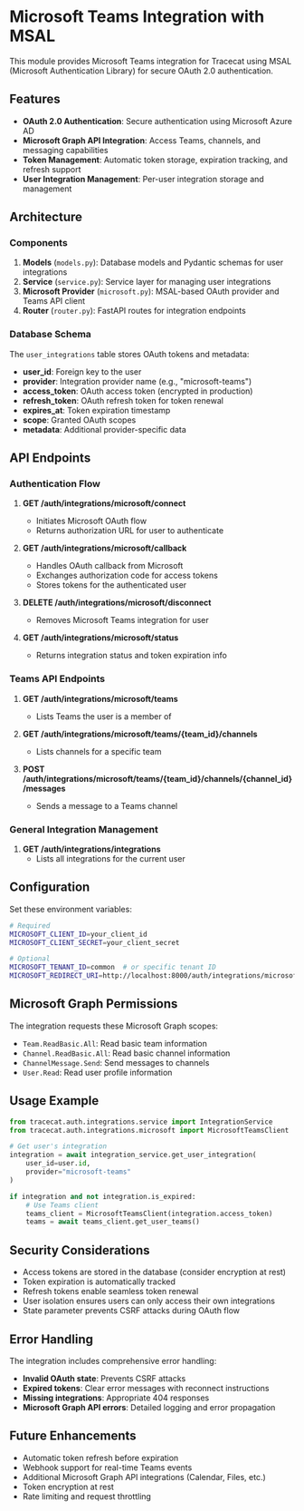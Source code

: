# Microsoft Teams Integration with MSAL

This module provides Microsoft Teams integration for Tracecat using MSAL (Microsoft Authentication Library) for secure OAuth 2.0 authentication.

## Features

- **OAuth 2.0 Authentication**: Secure authentication using Microsoft Azure AD
- **Microsoft Graph API Integration**: Access Teams, channels, and messaging capabilities
- **Token Management**: Automatic token storage, expiration tracking, and refresh support
- **User Integration Management**: Per-user integration storage and management

## Architecture

### Components

1. **Models** (`models.py`): Database models and Pydantic schemas for user integrations
2. **Service** (`service.py`): Service layer for managing user integrations
3. **Microsoft Provider** (`microsoft.py`): MSAL-based OAuth provider and Teams API client
4. **Router** (`router.py`): FastAPI routes for integration endpoints

### Database Schema

The `user_integrations` table stores OAuth tokens and metadata:

- **user_id**: Foreign key to the user
- **provider**: Integration provider name (e.g., "microsoft-teams")
- **access_token**: OAuth access token (encrypted in production)
- **refresh_token**: OAuth refresh token for token renewal
- **expires_at**: Token expiration timestamp
- **scope**: Granted OAuth scopes
- **metadata**: Additional provider-specific data

## API Endpoints

### Authentication Flow

1. **GET /auth/integrations/microsoft/connect**

   - Initiates Microsoft OAuth flow
   - Returns authorization URL for user to authenticate

2. **GET /auth/integrations/microsoft/callback**

   - Handles OAuth callback from Microsoft
   - Exchanges authorization code for access tokens
   - Stores tokens for the authenticated user

3. **DELETE /auth/integrations/microsoft/disconnect**

   - Removes Microsoft Teams integration for user

4. **GET /auth/integrations/microsoft/status**
   - Returns integration status and token expiration info

### Teams API Endpoints

1. **GET /auth/integrations/microsoft/teams**

   - Lists Teams the user is a member of

2. **GET /auth/integrations/microsoft/teams/{team_id}/channels**

   - Lists channels for a specific team

3. **POST /auth/integrations/microsoft/teams/{team_id}/channels/{channel_id}/messages**
   - Sends a message to a Teams channel

### General Integration Management

1. **GET /auth/integrations/integrations**
   - Lists all integrations for the current user

## Configuration

Set these environment variables:

```bash
# Required
MICROSOFT_CLIENT_ID=your_client_id
MICROSOFT_CLIENT_SECRET=your_client_secret

# Optional
MICROSOFT_TENANT_ID=common  # or specific tenant ID
MICROSOFT_REDIRECT_URI=http://localhost:8000/auth/integrations/microsoft/callback
```

## Microsoft Graph Permissions

The integration requests these Microsoft Graph scopes:

- `Team.ReadBasic.All`: Read basic team information
- `Channel.ReadBasic.All`: Read basic channel information
- `ChannelMessage.Send`: Send messages to channels
- `User.Read`: Read user profile information

## Usage Example

```python
from tracecat.auth.integrations.service import IntegrationService
from tracecat.auth.integrations.microsoft import MicrosoftTeamsClient

# Get user's integration
integration = await integration_service.get_user_integration(
    user_id=user.id,
    provider="microsoft-teams"
)

if integration and not integration.is_expired:
    # Use Teams client
    teams_client = MicrosoftTeamsClient(integration.access_token)
    teams = await teams_client.get_user_teams()
```

## Security Considerations

- Access tokens are stored in the database (consider encryption at rest)
- Token expiration is automatically tracked
- Refresh tokens enable seamless token renewal
- User isolation ensures users can only access their own integrations
- State parameter prevents CSRF attacks during OAuth flow

## Error Handling

The integration includes comprehensive error handling:

- **Invalid OAuth state**: Prevents CSRF attacks
- **Expired tokens**: Clear error messages with reconnect instructions
- **Missing integrations**: Appropriate 404 responses
- **Microsoft Graph API errors**: Detailed logging and error propagation

## Future Enhancements

- Automatic token refresh before expiration
- Webhook support for real-time Teams events
- Additional Microsoft Graph API integrations (Calendar, Files, etc.)
- Token encryption at rest
- Rate limiting and request throttling
